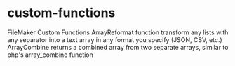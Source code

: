 # custom-functions
FileMaker Custom Functions
ArrayReformat function transform any lists with any separator into a text array in any format you specify (JSON, CSV, etc.)
ArrayCombine returns a combined array from two separate arrays, similar to php's array_combine function
